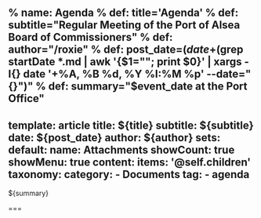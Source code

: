 % name: Agenda
% def: title='Agenda'
% def: subtitle="Regular Meeting of the Port of Alsea Board of Commissioners"
% def: author="/roxie"
% def: post_date=$(date +%m/%d/%Y)
% def: event_date="$(grep startDate *.md | awk '{$1=""; print $0}' | xargs -I{} date '+%A, %B %d, %Y %I:%M %p' --date="{}")"
% def: summary="$event_date at the Port Office"
---
template: article
title: ${title}
subtitle: ${subtitle}
date: ${post_date}
author: ${author}
sets:
    default:
        name: Attachments
        showCount: true
        showMenu: true
content:
    items: '@self.children'
taxonomy:
    category: 
        - Documents
    tag: 
        - agenda
---

${summary}

===


